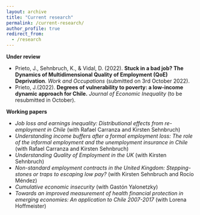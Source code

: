 ```yaml
---
layout: archive
title: "Current research"
permalink: /current-research/
author_profile: true
redirect_from:
  - /research
---
```


__Under review__

- Prieto, J., Sehnbruch, K., & Vidal, D. (2022). __Stuck in a bad job? The Dynamics of Multidimensional Quality of Employment (QoE) Deprivation__. _Work and Occupations_ (submitted on 3rd October 2022).
- Prieto, J.(2022). __Degrees of vulnerability to poverty: a low-income dynamic approach for Chile.__ _Journal of Economic Inequality_ (to be resubmitted in October).

__Working papers__

- _Job loss and earnings inequality: Distributional effects from re-employment in Chile_ (with Rafael Carranza and Kirsten Sehnbruch)
- _Understanding income buffers after a formal employment loss: The role of the informal employment and the unemployment insurance in Chile_ (with Rafael Carranza and Kirsten Sehnbruch)
- _Understanding Quality of Employment in the UK_ (with Kirsten Sehnbruch)
- _Non-standard employment contracts in the United Kingdom: Stepping-stones or traps to escaping low pay?_ (with Kirsten Sehnbruch and Rocío Méndez)
- _Cumulative economic insecurity_ (with Gastón Yalonetzky)
- _Towards an improved measurement of health financial protection in emerging economies: An application to Chile 2007-2017_ (with Lorena Hoffmeister)
